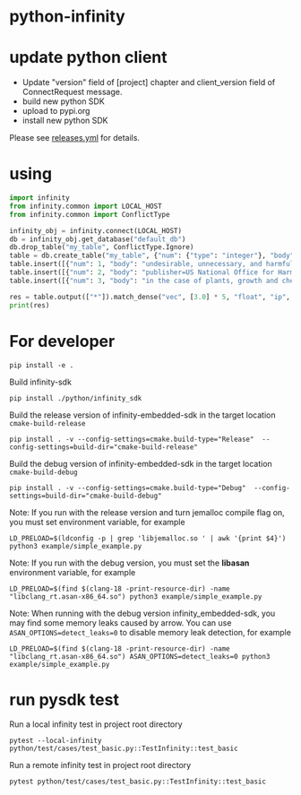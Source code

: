 # python-infinity

# update python client

- Update "version" field of [project] chapter and client_version field of ConnectRequest message.
- build new python SDK
- upload to pypi.org
- install new python SDK

Please see [releases.yml](https://github.com/infiniflow/infinity/blob/main/.github/workflows/release.yml) for details.

# using

```python
import infinity
from infinity.common import LOCAL_HOST
from infinity.common import ConflictType

infinity_obj = infinity.connect(LOCAL_HOST)
db = infinity_obj.get_database("default_db")
db.drop_table("my_table", ConflictType.Ignore)
table = db.create_table("my_table", {"num": {"type": "integer"}, "body": {"type": "varchar"}, "vec": {"type": "vector,5,float"}}, ConflictType.Error)
table.insert([{"num": 1, "body": "undesirable, unnecessary, and harmful", "vec": [1.0] * 5}])
table.insert([{"num": 2, "body": "publisher=US National Office for Harmful Algal Blooms", "vec": [4.0] * 5}])
table.insert([{"num": 3, "body": "in the case of plants, growth and chemical", "vec": [7.0] * 5}])

res = table.output(["*"]).match_dense("vec", [3.0] * 5, "float", "ip", 2).to_pl()
print(res)

```


# For developer
```shell
pip install -e .
```
Build infinity-sdk 
```shell
pip install ./python/infinity_sdk 
```
Build the release version of infinity-embedded-sdk in the target location `cmake-build-release`
```shell
pip install . -v --config-settings=cmake.build-type="Release"  --config-settings=build-dir="cmake-build-release"
```
Build the debug version of infinity-embedded-sdk in the target location `cmake-build-debug`
```shell
pip install . -v --config-settings=cmake.build-type="Debug"  --config-settings=build-dir="cmake-build-debug"
```
Note: If you run with the release version and turn jemalloc compile flag on, you must set environment variable, for example
```shell
LD_PRELOAD=$(ldconfig -p | grep 'libjemalloc.so ' | awk '{print $4}') python3 example/simple_example.py
```
Note: If you run with the debug version, you must set the **libasan** environment variable, for example
```shell
LD_PRELOAD=$(find $(clang-18 -print-resource-dir) -name "libclang_rt.asan-x86_64.so") python3 example/simple_example.py
```
Note: When running with the debug version infinity_embedded-sdk, you may find some memory leaks caused by arrow. You can use `ASAN_OPTIONS=detect_leaks=0` to disable memory leak detection, for example
```shell
LD_PRELOAD=$(find $(clang-18 -print-resource-dir) -name "libclang_rt.asan-x86_64.so") ASAN_OPTIONS=detect_leaks=0 python3 example/simple_example.py
```

# run pysdk test
Run a local infinity test in project root directory
```shell
pytest --local-infinity python/test/cases/test_basic.py::TestInfinity::test_basic
```
Run a remote infinity test in project root directory
```shell
pytest python/test/cases/test_basic.py::TestInfinity::test_basic
```